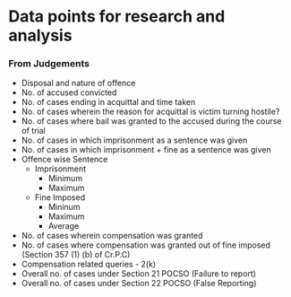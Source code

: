 # Data points for research and analysis

### From Judgements

* Disposal and nature of offence
* No. of accused convicted
* No. of cases ending in acquittal and time taken
* No. of cases wherein the reason for acquittal is victim turning hostile?
* No. of cases where bail was granted to the accused during the course of trial
* No. of cases in which imprisonment as a sentence was given
* No. of cases in which imprisonment + fine as a sentence was given
* Offence wise Sentence 
    * Imprisonment
        * Minimum 
        * Maximum
    * Fine Imposed
        * Mininum
        * Maximum
        * Average
* No. of cases wherein compensation was granted
* No. of cases where compensation was granted out of fine imposed (Section 357 (1) (b) of Cr.P.C)
* Compensation related queries - 2(k)
* Overall no. of cases under Section 21 POCSO (Failure to report)
* Overall no. of cases under Section 22 POCSO (False Reporting)